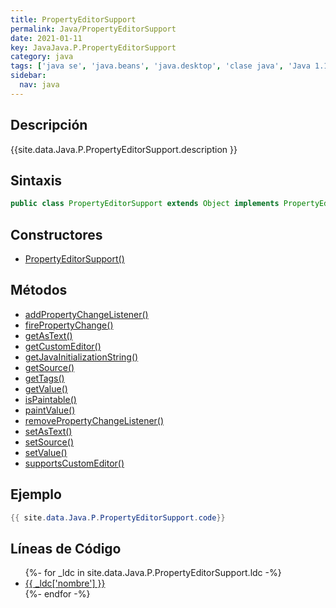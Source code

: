 ```yaml
---
title: PropertyEditorSupport
permalink: Java/PropertyEditorSupport
date: 2021-01-11
key: JavaJava.P.PropertyEditorSupport
category: java
tags: ['java se', 'java.beans', 'java.desktop', 'clase java', 'Java 1.1']
sidebar: 
  nav: java
---
```


## Descripción
{{site.data.Java.P.PropertyEditorSupport.description }}

## Sintaxis
~~~java
public class PropertyEditorSupport extends Object implements PropertyEditor
~~~

## Constructores
* [PropertyEditorSupport()](/Java/PropertyEditorSupport/PropertyEditorSupport/)

## Métodos
* [addPropertyChangeListener()](/Java/PropertyEditorSupport/addPropertyChangeListener)
* [firePropertyChange()](/Java/PropertyEditorSupport/firePropertyChange)
* [getAsText()](/Java/PropertyEditorSupport/getAsText)
* [getCustomEditor()](/Java/PropertyEditorSupport/getCustomEditor)
* [getJavaInitializationString()](/Java/PropertyEditorSupport/getJavaInitializationString)
* [getSource()](/Java/PropertyEditorSupport/getSource)
* [getTags()](/Java/PropertyEditorSupport/getTags)
* [getValue()](/Java/PropertyEditorSupport/getValue)
* [isPaintable()](/Java/PropertyEditorSupport/isPaintable)
* [paintValue()](/Java/PropertyEditorSupport/paintValue)
* [removePropertyChangeListener()](/Java/PropertyEditorSupport/removePropertyChangeListener)
* [setAsText()](/Java/PropertyEditorSupport/setAsText)
* [setSource()](/Java/PropertyEditorSupport/setSource)
* [setValue()](/Java/PropertyEditorSupport/setValue)
* [supportsCustomEditor()](/Java/PropertyEditorSupport/supportsCustomEditor)

## Ejemplo
~~~java
{{ site.data.Java.P.PropertyEditorSupport.code}}
~~~

## Líneas de Código
<ul>
{%- for _ldc in site.data.Java.P.PropertyEditorSupport.ldc -%}
   <li>
       <a href="{{_ldc['url'] }}">{{ _ldc['nombre'] }}</a>
   </li>
{%- endfor -%}
</ul>

